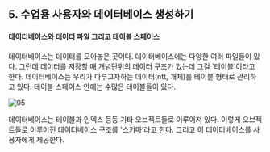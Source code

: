 ## 5. 수업용 사용자와 데이터베이스 생성하기

#### 데이터베이스와 데이터 파일 그리고 테이블 스페이스

데이터베이스는 데이터를 모아놓은 곳이다. 데이터베이스에는 다양한 여러 파일들이 있다.
그런데 데이터를 저장할 때 개념단위의 데이터 구조가 있는데 그걸 '테이블'이라고 한다. 데이터베이스는 우리가 다루고자하는 데이터(ntt, 개체)를 테이블 형태로 관리하고 있다. 테이블 스페이스 안에는 수많은 테이블들이 있다.

![05](https://user-images.githubusercontent.com/75867748/107580000-487cb480-6c39-11eb-9c25-cbbb276cc2c8.png)

데이터베이스는 테이블과 인덱스 등등 기타 오브젝트들로 이루어져 있다. 이렇게 오브젝트들로 이루어진 데이터베이스 구조를 '스키마'라고 한다. 그리고 이 데이터베이스를 사용자에게 제공한다.
